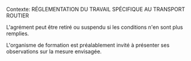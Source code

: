 Contexte: RÉGLEMENTATION DU TRAVAIL SPÉCIFIQUE AU TRANSPORT ROUTIER

L'agrément peut être retiré ou suspendu si les conditions n'en sont plus remplies.

L'organisme de formation est préalablement invité à présenter ses observations sur la mesure envisagée.